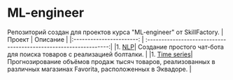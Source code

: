 # ML-engineer 
Репозиторий создан для проектов курса "ML-engineer" от SkillFactory.
| Проект                   | Описание                                                         |
|:-----------------------: | :----------------------------------------------------------------:|
|1. [NLP](https://github.com/Artemiy-data/data-science/tree/master/NLP_bot)| Cоздание простого чат-бота для поиска товаров с реализацией болталки. |
|1. [Time series](https://github.com/Artemiy-data/data-science/tree/master/time_series_pricessing)| Прогнозирование объёмов продаж тысяч товаров, реализованных в различных магазинах Favorita, расположенных в Эквадоре. |